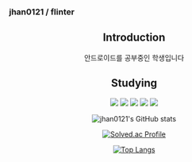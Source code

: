 ### jhan0121 / flinter

<!--
**jhan0121/jhan0121** is a ✨ _special_ ✨ repository because its `README.md` (this file) appears on your GitHub profile.

Here are some ideas to get you started:

- 🔭 I’m currently working on ...
- 🌱 I’m currently learning ...
- 👯 I’m looking to collaborate on ...
- 🤔 I’m looking for help with ...
- 💬 Ask me about ...
- 📫 How to reach me: ...
- 😄 Pronouns: ...
- ⚡ Fun fact: ...
-->
<div align=center>
 <h2>Introduction</h2>
 안드로이드를 공부중인 학생입니다
<h2>Studying</h2>
 <img src="https://img.shields.io/badge/kotlin-7F52FF?style=flat&logo=kotlin&logoColor=white"/>
 <img src="https://img.shields.io/badge/android-3DDC84?style=flat&logo=android&logoColor=white"/>
 <img src="https://img.shields.io/badge/android studio-3DDC84?style=flat&logo=android studio&logoColor=white"/>
 <img src="https://img.shields.io/badge/python-3776AB?style=flat&logo=python&logoColor=white"/>
 <img src="https://img.shields.io/badge/vscode-007ACC?style=flat&logo=vscode&logoColor=white"/>
 
![jhan0121's GitHub stats](https://github-readme-stats.vercel.app/api?username=jhan0121&show_icons=true&theme=tokyonight)

[![Solved.ac Profile](http://mazassumnida.wtf/api/v2/generate_badge?boj=flinter)](https://solved.ac/flinter/)

[![Top Langs](https://github-readme-stats.vercel.app/api/top-langs/?username=jhan0121&layout=compact)](https://github.com/jhan0121/github-readme-stats)

</div>
